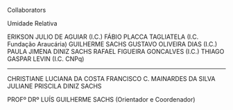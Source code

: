 Collaborators

Umidade Relativa

ERIKSON JULIO DE AGUIAR (I.C.)
FÁBIO PLACCA TAGLIATELA (I.C. Fundação Araucária)
GUILHERME SACHS
GUSTAVO OLIVEIRA DIAS (I.C.)
PAULA JIMENA DINIZ SACHS
RAFAEL FIGUEIRA GONCALVES (I.C.)
THIAGO GASPAR LEVIN (I.C. CNPq)

---------------------------

CHRISTIANE LUCIANA DA COSTA
FRANCISCO C. MAINARDES DA SILVA
JULIANE PRISCILA DINIZ SACHS


PROFº DRº LUÍS GUILHERME SACHS (Orientador e Coordenador)